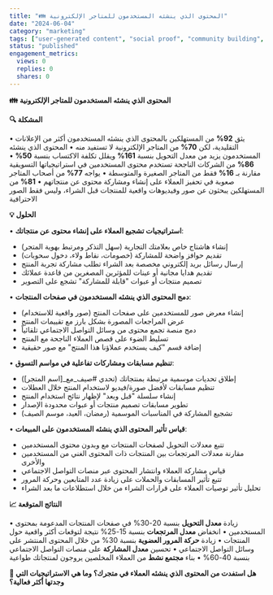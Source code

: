```yaml
---
title: "👪 المحتوى الذي ينشئه المستخدمون للمتاجر الإلكترونية"
date: "2024-06-04"
category: "marketing"
tags: ["user-generated content", "social proof", "community building", "content marketing"]
status: "published"
engagement_metrics:
  views: 0
  replies: 0
  shares: 0
---
```


**👪 المحتوى الذي ينشئه المستخدمون للمتاجر الإلكترونية**

**🔍 المشكلة**

• يثق **92%** من المستهلكين بالمحتوى الذي ينشئه المستخدمون أكثر من الإعلانات التقليدية، لكن **70%** من المتاجر الإلكترونية لا تستفيد منه
• المحتوى الذي ينشئه المستخدمون يزيد من معدل التحويل بنسبة **161%** ويقلل تكلفة الاكتساب بنسبة **50%**
• **86%** من الشركات الناجحة تستخدم محتوى المستخدمين في استراتيجياتها التسويقية مقارنة بـ **16%** فقط من المتاجر الصغيرة والمتوسطة
• يواجه **77%** من أصحاب المتاجر صعوبة في تحفيز العملاء على إنشاء ومشاركة محتوى عن منتجاتهم
• **81%** من المستهلكين يبحثون عن صور وفيديوهات واقعية للمنتجات قبل الشراء، وليس فقط الصور الاحترافية

**💡 الحلول**

• **استراتيجيات تشجيع العملاء على إنشاء محتوى عن منتجاتك**:
  - إنشاء هاشتاج خاص بعلامتك التجارية (سهل التذكر ومرتبط بهوية المتجر)
  - تقديم حوافز واضحة للمشاركة (خصومات، نقاط ولاء، دخول سحوبات)
  - إرسال رسائل بريد إلكتروني مخصصة بعد الشراء تطلب مشاركة تجربة المنتج
  - تقديم هدايا مجانية أو عينات للمؤثرين المصغرين من قاعدة عملائك
  - تصميم منتجات أو عبوات "قابلة للمشاركة" تشجع على التصوير

• **دمج المحتوى الذي ينشئه المستخدمون في صفحات المنتجات**:
  - إنشاء معرض صور للمستخدمين على صفحات المنتج (صور واقعية للاستخدام)
  - عرض المراجعات المصورة بشكل بارز مع تقييمات المنتج
  - دمج منصة تجمع محتوى من وسائل التواصل الاجتماعي تلقائياً
  - تسليط الضوء على قصص العملاء الناجحة مع المنتج
  - إضافة قسم "كيف يستخدم عملاؤنا هذا المنتج" مع صور حقيقية

• **تنظيم مسابقات ومشاركات تفاعلية في مواسم التسوق**:
  - إطلاق تحديات موسمية مرتبطة بمنتجاتك (تحدي #صيف_مع_[اسم المتجر])
  - تنظيم مسابقات لأفضل صورة/فيديو لاستخدام المنتج خلال العطلات
  - إنشاء سلسلة "قبل وبعد" لإظهار نتائج استخدام المنتج
  - تطوير مسابقات تصميم منتجات أو عبوات محدودة الإصدار
  - تشجيع المشاركة في المناسبات الموسمية (رمضان، العيد، موسم الصيف)

• **قياس تأثير المحتوى الذي ينشئه المستخدمون على المبيعات**:
  - تتبع معدلات التحويل لصفحات المنتجات مع وبدون محتوى المستخدمين
  - مقارنة معدلات المرتجعات بين المنتجات ذات المحتوى الغني من المستخدمين والأخرى
  - قياس مشاركة العملاء وانتشار المحتوى عبر منصات التواصل الاجتماعي
  - تتبع تأثير المسابقات والحملات على زيادة عدد المتابعين وحركة المرور
  - تحليل تأثير توصيات العملاء على قرارات الشراء من خلال استطلاعات ما بعد الشراء

**📈 النتائج المتوقعة**

• زيادة **معدل التحويل** بنسبة 20-30% في صفحات المنتجات المدعومة بمحتوى المستخدمين
• انخفاض **معدل المرتجعات** بنسبة 15-25% نتيجة لتوقعات أكثر واقعية حول المنتجات
• زيادة **حركة المرور العضوية** بنسبة 30% من خلال المحتوى المنتشر على وسائل التواصل الاجتماعي
• تحسين **معدل المشاركة** على منصات التواصل الاجتماعي بنسبة 40-60%
• بناء **مجتمع نشط** من العملاء المخلصين يروجون لمنتجاتك طواعية

**💭 هل استفدت من المحتوى الذي ينشئه العملاء في متجرك؟ وما هي الاستراتيجيات التي وجدتها أكثر فعالية؟**

